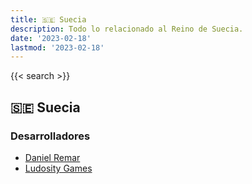 ```yaml
---
title: 🇸🇪 Suecia
description: Todo lo relacionado al Reino de Suecia.
date: '2023-02-18'
lastmod: '2023-02-18'
---
```

{{< search >}}

## 🇸🇪 Suecia
### Desarrolladores
- [Daniel Remar](https://remar.se/daniel/)
- [Ludosity Games](https://ludosity.com/)

